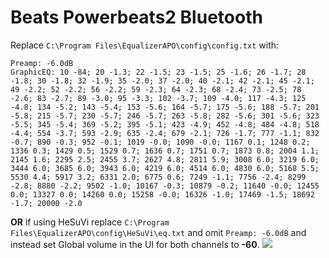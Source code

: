 # Beats Powerbeats2 Bluetooth
Replace `C:\Program Files\EqualizerAPO\config\config.txt` with:
```
Preamp: -6.0dB
GraphicEQ: 10 -84; 20 -1.3; 22 -1.5; 23 -1.5; 25 -1.6; 26 -1.7; 28 -1.8; 30 -1.8; 32 -1.9; 35 -2.0; 37 -2.0; 40 -2.1; 42 -2.1; 45 -2.1; 49 -2.2; 52 -2.2; 56 -2.2; 59 -2.3; 64 -2.3; 68 -2.4; 73 -2.5; 78 -2.6; 83 -2.7; 89 -3.0; 95 -3.3; 102 -3.7; 109 -4.0; 117 -4.3; 125 -4.8; 134 -5.2; 143 -5.4; 153 -5.6; 164 -5.7; 175 -5.6; 188 -5.7; 201 -5.8; 215 -5.7; 230 -5.7; 246 -5.7; 263 -5.8; 282 -5.6; 301 -5.6; 323 -5.5; 345 -5.4; 369 -5.2; 395 -5.1; 423 -4.9; 452 -4.8; 484 -4.8; 518 -4.4; 554 -3.7; 593 -2.9; 635 -2.4; 679 -2.1; 726 -1.7; 777 -1.1; 832 -0.7; 890 -0.3; 952 -0.1; 1019 -0.0; 1090 -0.0; 1167 0.1; 1248 0.2; 1336 0.3; 1429 0.5; 1529 0.7; 1636 0.7; 1751 0.7; 1873 0.8; 2004 1.1; 2145 1.6; 2295 2.5; 2455 3.7; 2627 4.8; 2811 5.9; 3008 6.0; 3219 6.0; 3444 6.0; 3685 6.0; 3943 6.0; 4219 6.0; 4514 6.0; 4830 6.0; 5168 5.5; 5530 4.4; 5917 3.2; 6331 2.0; 6775 0.6; 7249 -1.1; 7756 -2.4; 8299 -2.8; 8880 -2.2; 9502 -1.0; 10167 -0.3; 10879 -0.2; 11640 -0.0; 12455 0.0; 13327 0.0; 14260 0.0; 15258 -0.0; 16326 -1.0; 17469 -1.5; 18692 -1.7; 20000 -2.0
```
**OR** if using HeSuVi replace `C:\Program Files\EqualizerAPO\config\HeSuVi\eq.txt` and omit `Preamp: -6.0dB` and instead set Global volume in the UI for both channels to **-60**.
![](https://raw.githubusercontent.com/jaakkopasanen/AutoEq/master/results/Innerfidelity%202017/innerfidelity/onear/Beats%20Powerbeats2%20Bluetooth/Beats%20Powerbeats2%20Bluetooth.png)